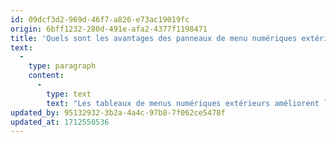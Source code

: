 ```yaml
---
id: 09dcf3d2-969d-46f7-a826-e73ac19019fc
origin: 6bff1232-280d-491e-afa2-4377f1198471
title: 'Quels sont les avantages des panneaux de menu numériques extérieurs ?'
text:
  -
    type: paragraph
    content:
      -
        type: text
        text: "Les tableaux de menus numériques extérieurs améliorent l'expérience client, sont faciles à mettre à jour pour les équipes marketing lorsqu'ils sont associés à un logiciel comme Switchboard™, et créent une expérience de marque toujours positive dans toute une série de lieux et de points de contact du parcours client."
updated_by: 95132932-3b2a-4a4c-97b8-7f062ce5478f
updated_at: 1712550536
---
```

